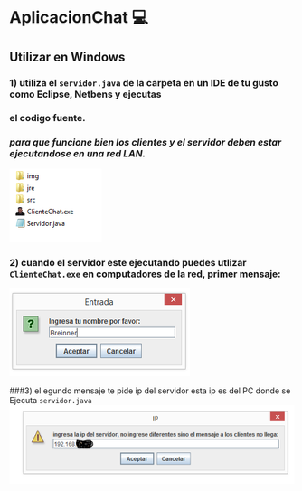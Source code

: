 # AplicacionChat 💻
## **Utilizar en Windows**
### 1) utiliza el  ` servidor.java `   de la carpeta en un IDE de tu gusto como **Eclipse**, **Netbens** y ejecutas 
###  el codigo fuente.
### *para que funcione bien  los clientes y el servidor deben estar ejecutandose en una red LAN.* 

![imagencarpeta](aplicacionchat/img/carpeta.PNG)

### 2) cuando el servidor este ejecutando puedes utlizar   ` ClienteChat.exe ` en computadores de la red, primer mensaje:
![imagencarpeta](aplicacionchat/img/2nombre.PNG)

###3) el egundo mensaje te pide ip del servidor esta ip es del PC donde se Ejecuta  ` servidor.java ` 
![imagencarpeta](aplicacionchat/img/3ipservidor.PNG)
